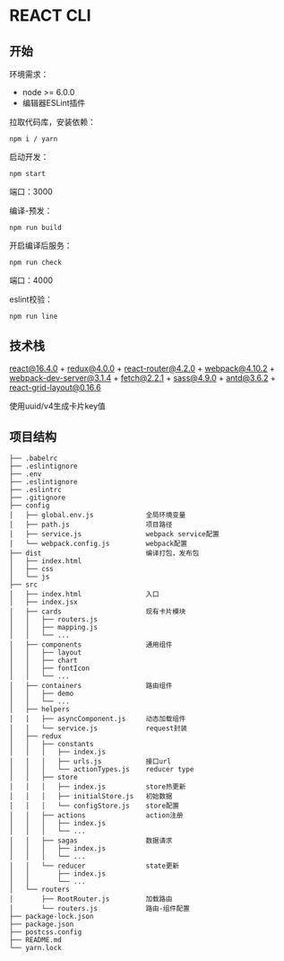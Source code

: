 # REACT CLI

## 开始

环境需求：

* node >= 6.0.0
* 编辑器ESLint插件

拉取代码库，安装依赖：

```
npm i / yarn
```

启动开发：

```
npm start
```
端口：3000

编译-预发：

```
npm run build
```

开启编译后服务：

```
npm run check
```
端口：4000

eslint校验：

```
npm run line
```

## 技术栈

react@16.4.0 + redux@4.0.0 + react-router@4.2.0 + webpack@4.10.2 + webpack-dev-server@3.1.4 + fetch@2.2.1 + sass@4.9.0 + antd@3.6.2 + react-grid-layout@0.16.6

使用uuid/v4生成卡片key值

## 项目结构

```tree
├── .babelrc
├── .eslintignore
├── .env
├── .eslintignore
├── .eslintrc
├── .gitignore
├── config
│   ├── global.env.js             全局环境变量
│   ├── path.js                   项目路径
│   ├── service.js                webpack service配置
│   └── webpack.config.js         webpack配置
├── dist                          编译打包，发布包
│   ├── index.html
│   ├── css
│   └── js
├── src
│   ├── index.html                入口
│   ├── index.jsx
│   ├── cards                     现有卡片模块
│   │   ├── routers.js
│   │   ├── mapping.js
│   │   └── ...
│   ├── components                通用组件
│   │   ├── layout
│   │   ├── chart
│   │   ├── fontIcon
│   │   └── ...
│   ├── containers                路由组件
│   │   ├── demo
│   │   └── ...
│   ├── helpers
│   │   ├── asyncComponent.js     动态加载组件
│   │   └── service.js            request封装
│   ├── redux
│   │   ├── constants
│   │   │   ├── index.js
│   │   │   ├── urls.js           接口url
│   │   │   └── actionTypes.js    reducer type
│   │   ├── store
│   │   │   ├── index.js          store热更新
│   │   │   ├── initialStore.js   初始数据
│   │   │   └── configStore.js    store配置
│   │   ├── actions               action注册
│   │   │   ├── index.js
│   │   │   └── ...
│   │   ├── sagas                 数据请求
│   │   │   ├── index.js
│   │   │   └── ...
│   │   └── reducer               state更新
│   │       ├── index.js
│   │       └── ...
│   └── routers
│       ├── RootRouter.js         加载路由
│       └── routers.js            路由-组件配置
├── package-lock.json
├── package.json
├── postcss.config
├── README.md
└── yarn.lock
